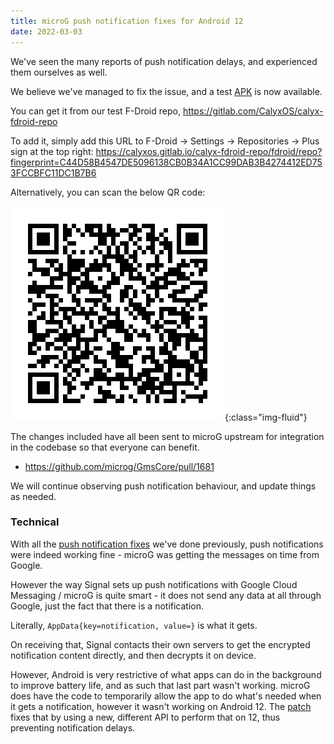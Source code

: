 ```yaml
---
title: microG push notification fixes for Android 12
date: 2022-03-03
---
```


We've seen the many reports of push notification delays, and experienced them ourselves as well.

We believe we've managed to fix the issue, and a test [APK](https://calyxos.gitlab.io/calyx-fdroid-repo/fdroid/repo/GmsCore.apk) is now available.

You can get it from our test F-Droid repo, <https://gitlab.com/CalyxOS/calyx-fdroid-repo>

To add it, simply add this URL to F-Droid -> Settings -> Repositories -> Plus sign at the top right: <https://calyxos.gitlab.io/calyx-fdroid-repo/fdroid/repo?fingerprint=C44D58B4547DE5096138CB0B34A1CC99DAB3B4274412ED753FCCBFC11DC1B7B6>

Alternatively, you can scan the below QR code:

![gitlab-calyx-fdroid-repo](/assets/images/gitlab-calyx-fdroid-repo-qrcode.png){:class="img-fluid"}

The changes included have all been sent to microG upstream for integration in the codebase so that everyone can benefit.

* <https://github.com/microg/GmsCore/pull/1681>

We will continue observing push notification behaviour, and update things as needed.

### Technical

With all the [push notification fixes](https://calyxos.org/news/2021/10/13/microg-push-notifications/) we've done previously, push notifications were indeed working fine - microG was getting the messages on time from Google.

However the way Signal sets up push notifications with Google Cloud Messaging / microG is quite smart - it does not send any data at all through Google, just the fact that there is a notification.

Literally, `AppData{key=notification, value=}` is what it gets.

On receiving that, Signal contacts their own servers to get the encrypted notification content directly, and then decrypts it on device.

However, Android is very restrictive of what apps can do in the background to improve battery life, and as such that last part wasn't working. microG does have the code to temporarily allow the app to do what's needed when it gets a notification, however it wasn't working on Android 12. The [patch](https://github.com/microg/GmsCore/pull/1681) fixes that by using a new, different API to perform that on 12, thus preventing notification delays.
